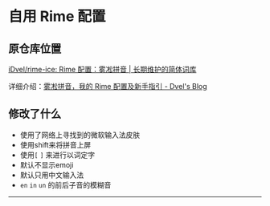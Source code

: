 # 自用 Rime 配置





## 原仓库位置

[iDvel/rime-ice: Rime 配置：雾凇拼音 | 长期维护的简体词库](https://github.com/iDvel/rime-ice)

详细介绍：[雾凇拼音，我的 Rime 配置及新手指引 - Dvel's Blog](https://dvel.me/posts/my-rime/)

## 修改了什么

- 使用了网络上寻找到的微软输入法皮肤
- 使用shift来将拼音上屏
- 使用`[` `]` 来进行以词定字
- 默认不显示emoji
- 默认只用中文输入法
- `en` `in` `un` 的前后子音的模糊音

---
